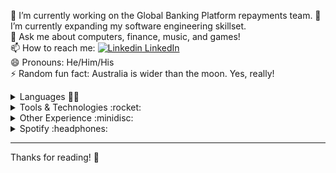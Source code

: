 🔭 I’m currently working on the Global Banking Platform repayments team.
🌱 I’m currently expanding my software engineering skillset.  
💬 Ask me about computers, finance, music, and games!  
📫 How to reach me: [![Linkedin](https://i.stack.imgur.com/gVE0j.png) LinkedIn](https://www.linkedin.com/in/logan-w)    
😄 Pronouns: He/Him/His    
⚡ Random fun fact: Australia is wider than the moon. Yes, really!    

<details>

<summary>Languages 👩‍💻 </summary>
&nbsp;  
   
Languages I use each day:       
![Java](https://img.shields.io/badge/java-%23ED8B00.svg?style=for-the-badge&logo=openjdk&logoColor=white)
![Python](https://img.shields.io/badge/python-3670A0?style=for-the-badge&logo=python&logoColor=ffdd54)
![Go](https://img.shields.io/badge/go-%2300ADD8.svg?style=for-the-badge&logo=go&logoColor=white)
   
&nbsp;
   
Other languages I'm comfortable with:   
![Kotlin](https://img.shields.io/badge/kotlin-%237F52FF.svg?style=for-the-badge&logo=kotlin&logoColor=white)
![Swift](https://img.shields.io/badge/swift-F54A2A?style=for-the-badge&logo=swift&logoColor=white)
![C](https://img.shields.io/badge/c-%2300599C.svg?style=for-the-badge&logo=c&logoColor=white)
![C++](https://img.shields.io/badge/c++-%2300599C.svg?style=for-the-badge&logo=c%2B%2B&logoColor=white)
![JavaScript](https://img.shields.io/badge/javascript-%23323330.svg?style=for-the-badge&logo=javascript&logoColor=%23F7DF1E)

&nbsp;
</details>

<details>

<summary>Tools & Technologies :rocket:</summary>
&nbsp;

Here are some tools I use daily. See below for other technologies I'm comfortable using.  
Note that this isn't an all-inclusive list. I'm on a greenfield project and our tech stack grows every day!
   
Development:  
![Spring](https://img.shields.io/badge/Spring-6DB33F?style=for-the-badge&logo=spring&logoColor=white)
![Apache Kafka](https://img.shields.io/badge/Apache%20Kafka-000?style=for-the-badge&logo=apachekafka)
![Postgres](https://img.shields.io/badge/postgres-%23316192.svg?style=for-the-badge&logo=postgresql&logoColor=white)
  
      
Logging and Monitoring:   
![Splunk](https://img.shields.io/badge/splunk-%23000000.svg?style=for-the-badge&logo=splunk&logoColor=white)
![Datadog](https://img.shields.io/badge/datadog-%23632CA6.svg?style=for-the-badge&logo=datadog&logoColor=white)
     
   
Integration and Deployment:  
![Docker](https://img.shields.io/badge/docker-%230db7ed.svg?style=for-the-badge&logo=docker&logoColor=white)
![Kubernetes](https://img.shields.io/badge/kubernetes-%23326ce5.svg?style=for-the-badge&logo=kubernetes&logoColor=white)
![Terraform](https://img.shields.io/badge/terraform-%235835CC.svg?style=for-the-badge&logo=terraform&logoColor=white)
![Jenkins](https://img.shields.io/badge/jenkins-%232C5263.svg?style=for-the-badge&logo=jenkins&logoColor=white)


Project Management:  
![Confluence](https://img.shields.io/badge/confluence-%23172BF4.svg?style=for-the-badge&logo=confluence&logoColor=white)
![Jira](https://img.shields.io/badge/jira-%230A0FFF.svg?style=for-the-badge&logo=jira&logoColor=white)
   
     
Cloud:  
![AWS](https://img.shields.io/badge/AWS-%23FF9900.svg?style=for-the-badge&logo=amazon-aws&logoColor=white)  
Services: EKS, MSK, RDS, Lambda, CloudWatch, API Gateway, and more.

&nbsp;
</details>

<details>

<summary>Other Experience :minidisc:</summary>
&nbsp;
   
The above sections highlight the tools and technologies I use just about every day.  
Here are some other technologies I use less frequently but feel comfortable using (in no particular order).  

Languages, frameworks, libraries, etc:  
![NodeJS](https://img.shields.io/badge/node.js-6DA55F?style=for-the-badge&logo=node.js&logoColor=white)
![React](https://img.shields.io/badge/react-%2320232a.svg?style=for-the-badge&logo=react&logoColor=%2361DAFB)
![NPM](https://img.shields.io/badge/NPM-%23CB3837.svg?style=for-the-badge&logo=npm&logoColor=white)
![Express.js](https://img.shields.io/badge/express.js-%23404d59.svg?style=for-the-badge&logo=express&logoColor=%2361DAFB)
![jQuery](https://img.shields.io/badge/jquery-%230769AD.svg?style=for-the-badge&logo=jquery&logoColor=white)
![GraphQL](https://img.shields.io/badge/-GraphQL-E10098?style=for-the-badge&logo=graphql&logoColor=white)
    
      
Databases:  
![MongoDB](https://img.shields.io/badge/MongoDB-%234ea94b.svg?style=for-the-badge&logo=mongodb&logoColor=white)
![MySQL](https://img.shields.io/badge/mysql-%2300f.svg?style=for-the-badge&logo=mysql&logoColor=white)
![Redis](https://img.shields.io/badge/redis-%23DD0031.svg?style=for-the-badge&logo=redis&logoColor=white)
![SQLite](https://img.shields.io/badge/sqlite-%2307405e.svg?style=for-the-badge&logo=sqlite&logoColor=white)
  
       
Cloud:   
![Azure](https://img.shields.io/badge/azure-%230072C6.svg?style=for-the-badge&logo=microsoftazure&logoColor=white)
![Heroku](https://img.shields.io/badge/heroku-%23430098.svg?style=for-the-badge&logo=heroku&logoColor=white)
![Firebase](https://img.shields.io/badge/Firebase-039BE5?style=for-the-badge&logo=Firebase&logoColor=white)
   
&nbsp;
</details>

<details>

<summary>Spotify :headphones:</summary>
&nbsp;

[![Spotify Currently Playing](https://img.shields.io/badge/Spotify-1ED760?&style=for-the-badge&logo=spotify&logoColor=white)](https://spotify-github-profile.vercel.app/api/view?uid=lmwolfe19&redirect=true)  
[![Spotify Currently Playing](https://spotify-github-profile.vercel.app/api/view?uid=lmwolfe19&cover_image=true&theme=novatorem)](https://spotify-github-profile.vercel.app/api/view?uid=lmwolfe19&redirect=true)  
![Recently Played Songs](https://spotify-recently-played-readme.vercel.app/api?user=lmwolfe19)  

&nbsp;
</details>

---

Thanks for reading! :wave:
